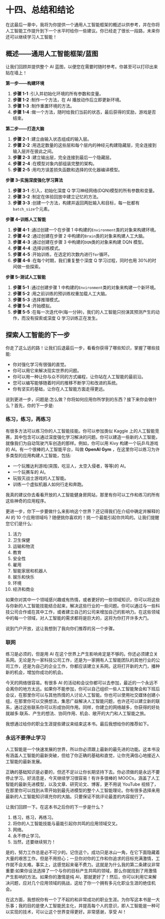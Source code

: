 

# 十四、总结和结论

在这最后一章中，我将为你提供一个通用人工智能框架的概述以供参考，并在你将人工智能工作提升到下一个水平时给你一些建议。你已经走了很长一段路，未来你还可以继续学习人工智能！

## 概述——通用人工智能框架/蓝图

让我们回顾并提供整个 AI 蓝图，以便您在需要时随时参考。你甚至可以打印出来贴在墙上！

**第一步——构建环境**

1.  **步骤 1-1** :引入并初始化环境的所有参数和变量。
2.  **步骤 1-2** :制作一个方法，在 AI 播放动作后立即更新环境。
3.  **步骤 1-3** :制作重置环境的方法。
4.  **步骤 1-4** :做一个方法，随时给我们当前的状态，最后获得的奖励，游戏是否结束。

**第二步——打造大脑**

1.  **步骤 2-1** :建立由输入状态组成的输入层。
2.  **步骤 2-2** :用选定数量的这些层和每个层内的神经元构建隐藏层，完全连接到输入层并在彼此之间。
3.  **步骤 2-3** :建立输出层，完全连接到最后一个隐藏层。
4.  **步骤 2-4** :在模型对象内部组装完整的架构。
5.  **步骤 2-5** :用均方误差损失函数和选择的优化器编译模型。

**步骤 3–实施深度强化学习算法**

1.  **步骤 3-1** :引入，初始化深度 Q 学习神经网络(DQN)模型的所有参数和变量。
2.  **步骤 3-2** :制定在体验回放中建立记忆的方法。
3.  **步骤 3-3** :创建一个方法，构建并返回两批输入和目标，每一批都有`batch_size`个元素。

**步骤 4–训练人工智能**

1.  **步骤 4-1** :通过创建一个在步骤 1 中构建的`Environment`类的对象来构建环境。
2.  **步骤 4-2** :通过创建在步骤 2 中构建的`Brain`类的对象来构建人工大脑。
3.  **步骤 4-3** :通过创建在步骤 3 中构建的`DQN`类的对象来构建 DQN 模型。
4.  **步骤 4-4** :选择训练模式。
5.  **步骤 4-5** :开始训练，在选定的次数内进行`for`循环。
6.  **步骤 4-6** :在每个时期，我们重复整个深度 Q 学习过程，同时也用 30%的时间做一些探索。

**步骤 5–测试人工智能**

1.  **步骤 5-1** :通过创建步骤 1 中构建的`Environment`类的对象来构建一个新环境。
2.  **步骤 5-2** :用之前训练的预训练权重加载人工大脑。
3.  **步骤 5-3** :选择推理模式。
4.  **步骤 5-4** :开始模拟。
5.  **步骤 5-5** :在每一次迭代中(每一分钟)，我们的人工智能只扮演其预测产生的动作，而没有探索或深度 Q 学习训练正在发生。

## 探索人工智能的下一步

你走了这么远的路！让我们后退最后一步，看看你获得了哪些知识，掌握了哪些技能:

*   你对强化学习有很强的直觉。
*   你可以用它来解决现实世界的问题。
*   你可以用一种让你与众不同的方式编程，让你站在人工智能的最前沿。
*   您可以编写能够随着时间的推移不断学习和改进的系统。
*   你有坚实的基础，让你在人工智能方面走得更远。

说到更进一步，问题是:怎么做？你将如何应用你所学到的东西？接下来你会做什么？首先，你的下一步是:

### 练习，练习，再练习

有很多方法可以练习你的人工智能技能。你可以参加类似 Kaggle 上的人工智能竞赛，其中包含可以通过深度强化学习解决的问题。你可以建造一些新的人工智能，就像我们为自动驾驶汽车创造的那样。例如，你可以用 Kivy 构建一个玩乒乓游戏的 AI。有一个很棒的人工智能平台，叫做 **OpenAI Gym** ，在这里你可以练习为许多类型的应用构建人工智能，包括:

*   一个玩雅达利游戏(突围，吃豆人，太空入侵者，等等)的 AI。
*   一个玩赛车的 AI。
*   玩毁灭战士游戏的人工智能。
*   训练一个虚拟机器人如何行走和奔跑。

我真的建议你去看看开放的人工智能健身房网站，那里有你可以工作和练习的所有这些神奇的应用程序。

更进一步，你下一步要做什么来影响这个世界？还记得我们在介绍中确定并解释的 AI 的 10 个应用领域吗？随便挑你喜欢的！挑一个最能引起你共鸣的。让我们提醒您它们是什么:

1.  活力
2.  卫生保健
3.  运输和物流
4.  教育
5.  安全性
6.  雇用
7.  智能家居和机器人
8.  娱乐和快乐
9.  环境
10.  经济和商业

如果你对其中一个领域感兴趣或有热情，或者更好的一些领域知识，你可以将这些与你新的人工智能技能结合起来，解决这些行业的一些问题。你可以通过与一些科技公司合作或在其中工作，或者建立自己的公司来增加自己的影响力。在这些领域中的每一个领域，对人工智能的需求都将是巨大的，这将为你打开许多大门。

说到门户开放，这让我想到了我向你们推荐的另一个步骤。

### 联网

练习是必须的，但是用 AI 在这个世界上产生影响肯定是不够的。你还必须建立关系网。无论是为一家科技公司工作，还是为一家拥有人工智能团队的其他行业的公司工作，还是为自己的企业工作，你都应该建立关系网。这将打开新的大门，播种新的机会，增加你成功的机会。

今天的网络很容易。有很多 AI 的活动和会议你都可以去参加，最近的一个永远不会离你的地方太远。如果你不能参加，你可以自己组织一些人工智能聚会和下班后会议，在那里你可以与其他热情的人讨论人工智能。你也可以使用社交媒体创建小组，在那里你可以交换想法，集思广益解决人工智能问题，也许还可以建立新的联系，通过这些联系你可以形成协同作用。同样，你建立的网络越多，你获得的好处就越多:联系、产生的想法、协同作用、机会、敞开的大门和人工智能之旅。

我想通过给你的职业生涯提些建议来结束这本书。最后我想给你的推荐如下。

### 永远不要停止学习

人工智能是一个快速发展的世界，所以你必须跟上最新的最先进的功能。这本书没有涵盖人工智能的最新突破，但给了你正确的基础和直觉，让你充满信心地接近人工智能的最新发展。

正确的基础知识是必要的，但还不足以让你长期坚持下去。你必须做的是永远不要停止学习。好消息是，今天继续学习很容易！有许多很棒的 MOOCs，涵盖了人工智能的最新先进模型，以及文章、研究论文、博客，更不用说 YouTube 视频了，在那里你可以找到从零开始到最先进模型的整个人工智能理论。你有很多选择来用最新的人工智能知识填充你的大脑。只要保证不挑评论最差的内容就行了。

让我们回顾一下。在这本书之后你的下一步是什么？

1.  练习，练习，再练习。
2.  将你的人工智能技能与最能引起你共鸣的应用领域交叉。
3.  网络。
4.  永不停止学习。
5.  当然，还要继续努力！

是的，努力工作总是必不可少的。记住这个。成功只是冰山一角，在它下面隐藏着大量的艰苦工作。但是不用担心；一旦你对你的工作和你追求的目标充满激情，工作就不会太难。事实上，这感觉起来毫不费力。这就是为什么我的第二条建议非常重要:如果你设法选择了一个与你的目标产生共鸣的领域，那么你就找到了用激情产生影响的方法。如果你的激情是纯 AI，那就更好了！然后，你可以利用它来解决问题，应对几个应用领域的挑战，这给了你一个拥有多元化职业生涯的绝佳机会。

在这方面，我想祝你有一个了不起的和非常成功的职业生涯。为你写这本书是一大乐事；我的目的是使人工智能民主化，并提高每个人的意识，即人工智能是一种可以实现的技术，可以让这个世界变得更好。非常感谢，享受 AI！